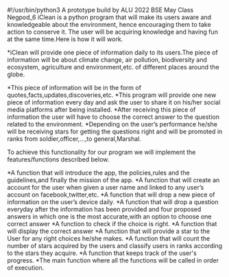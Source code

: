 #!/usr/bin/python3
A prototype build by ALU 2022 BSE May Class Negpod_6
iClean is a python program that will make its users aware and knowledgeable about the environment, hence encouraging them to take action to conserve it. The user will be acquiring knowledge and having fun at the same time.Here is how it will work.

*iClean will provide one piece of information daily to its users.The piece of information will be about climate change, air pollution, biodiversity and ecosystem, agriculture and environment,etc. of different places around the globe.

*This piece of information will be in the form of quotes,facts,updates,discoveries,etc.
*This program will provide one new piece of information every day and ask the user to share it on his/her social media platforms after being installed.
*After receiving this piece of information the user will have to choose the correct answer to the question related to the environment.
*Depending on the user’s performance he/she will be receiving stars for getting the questions right and will be promoted in ranks from soldier,officer,...,to general,Marshal.

To achieve this functionality for our program we will implement the  features/functions described below.

*A function that will introduce the app, the policies,rules and the guidelines,and finally the mission of the app.
*A function that will create an account for the user when given a user name and linked to any user’s account on facebook,twitter,etc.
*A function that will drop a new piece of information on the user’s device daily.
*A function that will drop a question everyday after the information has been provided and four proposed answers in which one is the most accurate,with an option to choose one correct answer
*A function to check if the choice is right.
*A function that will display the correct answer
*A function that will provide a star to the User for any right choices he/she makes.
*A function that will count the number of stars acquired by the users and classify users in ranks according to the stars they acquire. 
*A function that keeps track of the user's progress.
*The main function where all the functions will be called in order of execution. 
